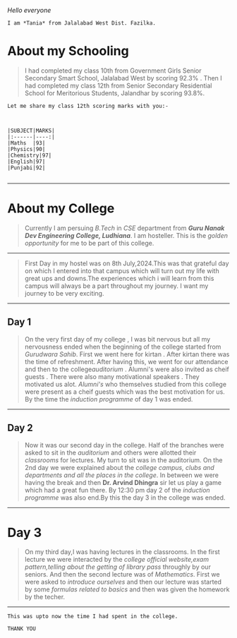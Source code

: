 *Hello everyone*
```
I am *Tania* from Jalalabad West Dist. Fazilka.
```
# About my Schooling 

>I had completed my class 10th from Government Girls Senior Secondary Smart School, Jalalabad West by scoring 92.3% . Then I had completed my class 12th from Senior Secondary Residential School for Meritorious Students, Jalandhar by scoring 93.8%.
```
Let me share my class 12th scoring marks with you:-



|SUBJECT|MARKS|
|:------|----:|
|Maths  |93|
|Physics|90|
|Chemistry|97|
|English|97|
|Punjabi|92|


```
___

# About my College 
>Currently I am persuing *B.Tech* in *CSE* department from ***Guru Nanak Dev Engineering College, Ludhiana***. I am hosteller. This is the *golden opportunity* for me to be part of this college.

___

>First Day in my hostel was on 8th July,2024.This was that grateful day on which I entered into that campus which will turn out my life with great ups and downs.The experiences which i will learn from this campus will always be a part throughout my journey.
>I want my journey to be very exciting.

___

## Day 1 

>On the very first day of my college , I was bit nervous but all my nervousness ended when the beginning of the college started from *Gurudwara Sahib*. First we went here for kirtan . After kirtan there was the time of refreshment. After having this, we went for our attendance and then to the college*auditorium* . Alumni's were also invited as cheif guests . There were also many motivational speakers . They motivated us alot. *Alumni's* who themselves studied from this college were present as a cheif guests which was the best motivation for us. By the time the *induction programme* of day 1 was ended.

___

## Day 2

> Now it was our second day in the college. Half of the branches were asked to sit in the *auditorium* and others were allotted their *classrooms* for lectures. My turn to sit was in the auditorium. On the 2nd day we were explained about the *college campus, clubs and departments and all the places in the college*. In between we were having the break and then **Dr. Arvind Dhingra** sir let us play a game which had a great fun there. By 12:30 pm day 2 of the *induction programme* was also end.By this the day 3 in the college was ended.

___

# Day 3

>On my third day,I was having lectures in the classrooms. In the first lecture we were interacted by the *college official website,exam pattern,telling about the getting of library pass* throughly by our seniors. And then the second lecture was of *Mathematics*. First we were asked to *introduce ourselves* and then our lecture was started by some *formulas related to basics* and then was given the homework by the techer.

___

```
This was upto now the time I had spent in the college.
```

```
THANK YOU
```
